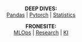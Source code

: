 <!-- <img align="left" width="280" height="400" src="https://media.giphy.com/media/fYjDikIeUz0CA/giphy.gif"> 

<p align="center">
  <b>WEBSITES:</b><br>
  <a href="#">adamsioud.com</a> |
  <a href="#">frone.site</a> |
  <a href="#">strategia.no</a>
<!--  <img src="https://media.giphy.com/media/26tn2q3F0oLQlZZGU/giphy.gif" width="310" height="100" > -->
</p>

<p align="center">
  <b>DEEP DIVES:</b><br>
  <a href="#">Pandas</a> |
  <a href="#">Pytorch</a> |
  <a href="#">Statistics</a>
<!-- <img src="https://media.giphy.com/media/l4JyRrRWMbatj1AVq/giphy.gif" width="310" height="100" > -->
</p>
 

<p align="center">
  <b>FRONESITE:</b><br>
  <a href="#">MLOps</a> |
  <a href="#">Research</a> |
  <a href="#">KI</a>
<!-- <img src="https://media.giphy.com/media/l4JyRrRWMbatj1AVq/giphy.gif" width="310" height="100" > -->
</p>
  
<!-- <p align="center"> Be sure to save me if you want to!</p> -->
  
<!--
**AdamSioud/AdamSioud** is a ✨ _special_ ✨ repository because its `README.md` (this file) appears on your GitHub profile.

Here are some ideas to get you started:

- 🔭 I’m currently working on ...
- 🌱 I’m currently learning ...
- 👯 I’m looking to collaborate on ...
- 🤔 I’m looking for help with ...
- 💬 Ask me about ...
- 📫 How to reach me: ...
- 😄 Pronouns: ...
- ⚡ Fun fact: ...
-->
